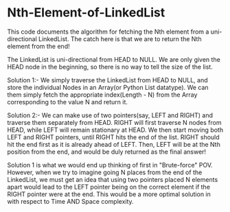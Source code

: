 # Nth-Element-of-LinkedList

This code documents the algorithm for fetching the Nth element from a uni-directional LinkedList. The catch here is that we are to return the Nth element from the end!

The LinkedList is uni-directional from HEAD to NULL. We are only given the HEAD node in the beginning, so there is no way to tell the size of the list.

Solution 1:-
We simply traverse the LinkedList from HEAD to NULL, and store the individual Nodes in an Array(or Python List datatype). We can them simply fetch the appropriate index(Length - N) from the Array corresponding to the value N and return it.

Solution 2:-
We can make use of two pointers(say, LEFT and RIGHT) and traverse them separately from HEAD. RIGHT will first traverse N nodes from HEAD, while LEFT will remain stationary at HEAD. We then start moving both LEFT and RIGHT pointers, until RIGHT hits the end of the list. RIGHT should hit the end first as it is already ahead of LEFT. Then, LEFT will be at the Nth position from the end, and would be duly returned as the final answer!

Solution 1 is what we would end up thinking of first in "Brute-force" POV. However, when we try to imagine going N places from the end of the LinkedList, we must get an idea that using two pointers placed N elements apart would lead to the LEFT pointer being on the correct element if the RIGHT pointer were at the end. This would be a more optimal solution in with respect to Time AND Space complexity.

